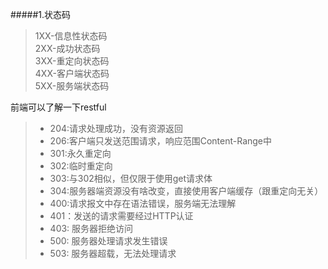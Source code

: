 #####1.状态码
> 1XX-信息性状态码  
2XX-成功状态码  
3XX-重定向状态码  
4XX-客户端状态码  
5XX-服务端状态码  

前端可以了解一下restful

> * 204:请求处理成功，没有资源返回   
> * 206:客户端只发送范围请求，响应范围Content-Range中
> * 301:永久重定向
> * 302:临时重定向
> * 303:与302相似，但仅限于使用get请求体
> * 304:服务器端资源没有啥改变，直接使用客户端缓存（跟重定向无关）
> * 400:请求报文中存在语法错误，服务端无法理解
> * 401：发送的请求需要经过HTTP认证
> * 403: 服务器拒绝访问
> * 500: 服务器处理请求发生错误
> * 503: 服务器超载，无法处理请求


